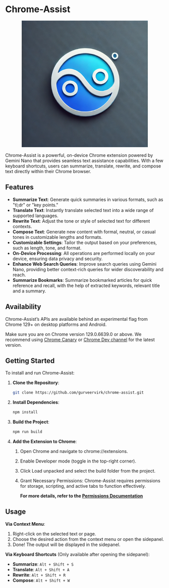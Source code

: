 # Chrome-Assist

<div align="center">
  <img height="400" width="400" alt="gurveervirk/chrome-assist" src="https://github.com/gurveervirk/chrome-assist/blob/main/public/icons/android-chrome-512x512.png">
</div>

Chrome-Assist is a powerful, on-device Chrome extension powered by Gemini Nano that provides seamless text assistance capabilities. With a few keyboard shortcuts, users can summarize, translate, rewrite, and compose text directly within their Chrome browser.

## Features

- **Summarize Text**: Generate quick summaries in various formats, such as "tl;dr" or "key points."
- **Translate Text**: Instantly translate selected text into a wide range of supported languages.
- **Rewrite Text**: Adjust the tone or style of selected text for different contexts.
- **Compose Text**: Generate new content with formal, neutral, or casual tones in customizable lengths and formats.
- **Customizable Settings**: Tailor the output based on your preferences, such as length, tone, and format.
- **On-Device Processing**: All operations are performed locally on your device, ensuring data privacy and security.
- **Enhance Web Search Queries**: Improve search queries using Gemini Nano, providing better context-rich queries for wider discoverability and reach.
- **Summarize Bookmarks**: Summarize bookmarked articles for quick reference and recall, with the help of extracted keywords, relevant title and a summary.

## Availability
Chrome-Assist’s APIs are available behind an experimental flag from Chrome 129+ on desktop platforms and Android.

Make sure you are on Chrome version 129.0.6639.0 or above.
We recommend using [Chrome Canary](https://www.google.com/chrome/canary/) or [Chrome Dev channel](https://www.google.com/chrome/dev/?extra=devchannel) for the latest version.

## Getting Started

To install and run Chrome-Assist:

1. **Clone the Repository**:
   ```bash
   git clone https://github.com/gurveervirk/chrome-assist.git
   ```
2. **Install Dependencies**:
    ```bash
    npm install
    ```
3. **Build the Project**:
    ```bash
    npm run build
    ```
4. **Add the Extension to Chrome**:
    1. Open Chrome and navigate to chrome://extensions.
    2. Enable Developer mode (toggle in the top-right corner).
    3. Click Load unpacked and select the build folder from the project.
    4. Grant Necessary Permissions: Chrome-Assist requires permissions for storage, scripting, and active tabs to function effectively. 
        
        **For more details, refer to the [Permissions Documentation](https://docs.google.com/document/d/18otm-D9xhn_XyObbQrc1v7SI-7lBX3ynZkjEpiS1V04/edit?tab=t.0)**
## Usage
**Via Context Menu**:
1. Right-click on the selected text or page.
2. Choose the desired action from the context menu or open the sidepanel.
3. Done! The output will be displayed in the sidepanel.

**Via Keyboard Shortcuts** (Only available after opening the sidepanel):
- **Summarize**: `Alt + Shift + S`
- **Translate**: `Alt + Shift + A`
- **Rewrite**: `Alt + Shift + R`
- **Compose**: `Alt + Shift + W`
